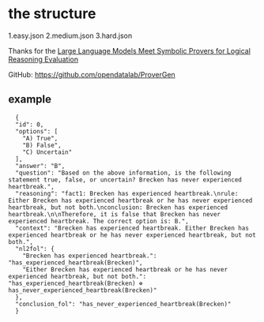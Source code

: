 # the structure
1.easy.json
2.medium.json
3.hard.json

Thanks for the  [Large Language Models Meet Symbolic Provers for Logical Reasoning Evaluation](https://openreview.net/pdf?id=C25SgeXWjE)


  GitHub: https://github.com/opendatalab/ProverGen
  
  ## example
  ```
    {
    "id": 0,
    "options": [
      "A) True",
      "B) False",
      "C) Uncertain"
    ],
    "answer": "B",
    "question": "Based on the above information, is the following statement true, false, or uncertain? Brecken has never experienced heartbreak.",
    "reasoning": "fact1: Brecken has experienced heartbreak.\nrule: Either Brecken has experienced heartbreak or he has never experienced heartbreak, but not both.\nconclusion: Brecken has experienced heartbreak.\n\nTherefore, it is false that Brecken has never experienced heartbreak. The correct option is: B.",
    "context": "Brecken has experienced heartbreak. Either Brecken has experienced heartbreak or he has never experienced heartbreak, but not both.",
    "nl2fol": {
      "Brecken has experienced heartbreak.": "has_experienced_heartbreak(Brecken)",
      "Either Brecken has experienced heartbreak or he has never experienced heartbreak, but not both.": "has_experienced_heartbreak(Brecken) ⊕ has_never_experienced_heartbreak(Brecken)"
    },
    "conclusion_fol": "has_never_experienced_heartbreak(Brecken)"
    }
```